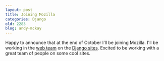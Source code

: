 ```yaml
---
layout: post
title: Joining Mozilla
categories: Django
old: 2283
blog: andy-mckay
---
```

<p>Happy to announce that at the end of October I'll be joining Mozilla. I'll be working in the <a href="http://blog.mozilla.com/webdev/">web team</a> on the <a href="http://djangocon.us/schedule/sessions/9/">Django sites</a>. Excited to be working with a great team of people on some cool sites.</p>